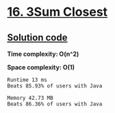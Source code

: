 # [16. 3Sum Closest](https://leetcode.com/problems/3sum-closest/)

## [Solution code](https://github.com/alexengrig/leetcode/blob/main/src/main/java/dev/alexengrig/leetcode/_16_3sum_closest/Solution.java)

**Time complexity: O(n^2)**

**Space complexity: O(1)**

```
Runtime 13 ms
Beats 85.93% of users with Java

Memory 42.73 MB
Beats 86.36% of users with Java
```
